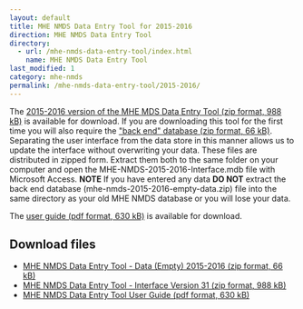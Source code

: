 ```yaml
---
layout: default
title: MHE NMDS Data Entry Tool for 2015-2016
direction: MHE NMDS Data Entry Tool
directory:
  - url: /mhe-nmds-data-entry-tool/index.html
    name: MHE NMDS Data Entry Tool
last_modified: 1
category: mhe-nmds
permalink: /mhe-nmds-data-entry-tool/2015-2016/
---
```


The [2015-2016 version of the MHE MDS Data Entry Tool (zip format, 988 kB)][interface-href] is available for download.
If you are downloading this tool for the first time you will also require the ["back end" database (zip format, 66 kB)][emptydata-href]. Separating the user interface from the data store in this manner allows us to update the interface without overwriting your data.
These files are distributed in zipped form. Extract them both to the same folder on your computer and open the MHE-NMDS-2015-2016-Interface.mdb file with Microsoft Access.
**NOTE** If you have entered any data **DO NOT** extract the back end database (mhe-nmds-2015-2016-empty-data.zip) file into the same directory as your old MHE NMDS database or you will lose your data.

The [user guide (pdf format, 630 kB)][userguide-href] is available for download.
## Download files
* [MHE NMDS Data Entry Tool - Data (Empty) 2015-2016 (zip format, 66 kB)][emptydata-href]
* [MHE NMDS Data Entry Tool - Interface Version 31 (zip format, 988 kB)][interface-href]
* [MHE NMDS Data Entry Tool User Guide (pdf format, 630 kB)][userguide-href]

[interface-href]: /site/assets/files/1033/mhe-nmds-2015-2016-interface.zip
[emptydata-href]: /site/assets/files/1033/mhe-nmds-2015-2016-empty-data.zip
[userguide-href]: /site/assets/files/1033/mhe-nmds-2015-2016-de-tool-user-guide.pdf
